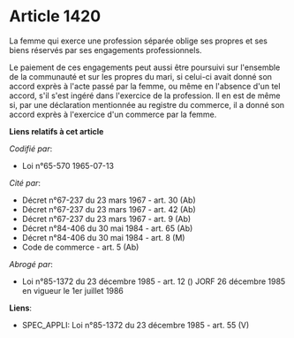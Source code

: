 # Article 1420

La femme qui exerce une profession séparée oblige ses propres et ses biens réservés par ses engagements professionnels.

Le paiement de ces engagements peut aussi être poursuivi sur l'ensemble de la communauté et sur les propres du mari, si
celui-ci avait donné son accord exprès à l'acte passé par la femme, ou même en l'absence d'un tel accord, s'il s'est ingéré
dans l'exercice de la profession. Il en est de même si, par une déclaration mentionnée au registre du commerce, il a donné
son accord exprès à l'exercice d'un commerce par la femme.

**Liens relatifs à cet article**

_Codifié par_:

  - Loi n°65-570 1965-07-13

_Cité par_:

  - Décret n°67-237 du 23 mars 1967 - art. 30 (Ab)
  - Décret n°67-237 du 23 mars 1967 - art. 42 (Ab)
  - Décret n°67-237 du 23 mars 1967 - art. 9 (Ab)
  - Décret n°84-406 du 30 mai 1984 - art. 65 (Ab)
  - Décret n°84-406 du 30 mai 1984 - art. 8 (M)
  - Code de commerce - art. 5 (Ab)

_Abrogé par_:

  - Loi n°85-1372 du 23 décembre 1985 - art. 12 () JORF 26 décembre 1985 en vigueur le 1er juillet 1986

**Liens**:

  - SPEC_APPLI: Loi n°85-1372 du 23 décembre 1985 - art. 55 (V)
